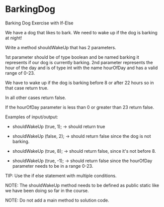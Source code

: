 # BarkingDog
Barking Dog Exercise with If-Else

We have a dog that likes to bark.  We need to wake up if the dog is barking at night!

Write a method shouldWakeUp that has 2 parameters.

1st parameter should be of type boolean and be named barking it represents if our dog is currently barking.
2nd parameter represents the hour of the day and is of type int with the name hourOfDay and has a valid range of 0-23.

We have to wake up if the dog is barking before 8 or after 22 hours so in that case return true.

In all other cases return false.

If the hourOfDay parameter is less than 0 or greater than 23 return false.

Examples of input/output:

* shouldWakeUp (true, 1); → should return true

* shouldWakeUp (false, 2); → should return false since the dog is not barking.

* shouldWakeUp (true, 8); → should return false, since it's not before 8.

* shouldWakeUp (true, -1); → should return false since the hourOfDay parameter needs to be in a range 0-23.


TIP: Use the if else statement with multiple conditions.

NOTE: The shouldWakeUp method  needs to be defined as public static like we have been doing so far in the course.

NOTE: Do not add a  main method to solution code.
